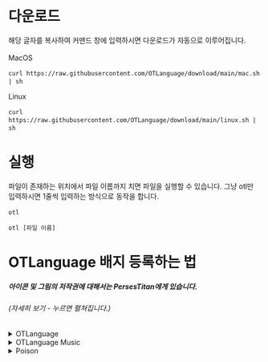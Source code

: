 # 다운로드
해당 글자를 복사하여 커맨드 창에 입력하시면 다운로드가 자동으로 이루어집니다.<br><br>
MacOS
```shell
curl https://raw.githubusercontent.com/OTLanguage/download/main/mac.sh | sh
```
Linux
```shell
curl https://raw.githubusercontent.com/OTLanguage/download/main/linux.sh | sh
```

# 실행
파일이 존재하는 위치에서 파일 이름까지 치면 파일을 실행할 수 있습니다. 그냥 otl만 입력하시면 1줄씩 입력하는 방식으로 동작을 합니다.
```shell
otl
```
```shell
otl [파일 이름]
```

# OTLanguage 배지 등록하는 법
##### _아이콘 및 그림의 저작권에 대해서는 PersesTitan에게 있습니다._
###### (자세히 보기 - 누르면 펼쳐집니다.)

<details>
    <summary>OTLanguage</summary>
    
[![](https://github.com/OTLanguage/.github/blob/main/image/OTLanguage-flat.svg)](https://github.com/OTLanguage) flat <br>
[![](https://github.com/OTLanguage/.github/blob/main/image/OTLanguage-flat-square.svg)](https://github.com/OTLanguage) flat-square <br>
[![](https://github.com/OTLanguage/.github/blob/main/image/OTLANGUAGE-for-the-badge.svg)](https://github.com/OTLanguage) for-the-badge <br>
[![](https://github.com/OTLanguage/.github/blob/main/image/OTLanguage-plastic.svg)](https://github.com/OTLanguage) plastic <br>
[![](https://github.com/OTLanguage/.github/blob/main/image/OTLanguage-social.svg)](https://github.com/OTLanguage) social <br>

HTML - style:flat,flat-square,for-the-badge,plastic,social
```HTML
<img src="https://raw.githubusercontent.com/OTLanguage/.github/main/image/OTLanguage-flat.svg"/>
<img src="https://raw.githubusercontent.com/OTLanguage/.github/main/image/OTLanguage-flat-square.svg"/>
<img src="https://raw.githubusercontent.com/OTLanguage/.github/main/image/OTLANGUAGE-for-the-badge.svg"/>
<img src="https://raw.githubusercontent.com/OTLanguage/.github/main/image/OTLanguage-plastic.svg"/>
<img src="https://raw.githubusercontent.com/OTLanguage/.github/main/image/OTLanguage-social.svg"/>
```
MARKDOWN - style:flat,flat-square,for-the-badge,plastic,social
```MARKDOWN
![](https://raw.githubusercontent.com/OTLanguage/.github/main/image/OTLanguage-flat.svg)
![](https://raw.githubusercontent.com/OTLanguage/.github/main/image/OTLanguage-flat-square.svg)
![](https://raw.githubusercontent.com/OTLanguage/.github/main/image/OTLANGUAGE-for-the-badge.svg)
![](https://raw.githubusercontent.com/OTLanguage/.github/main/image/OTLanguage-plastic.svg)
![](https://raw.githubusercontent.com/OTLanguage/.github/main/image/OTLanguage-social.svg)
```

---

</details>

<details>
    <summary>OTLanguage Music</summary>
    
[![](https://github.com/OTLanguage/.github/blob/main/icon/music/OTLanguageMusic-flat.svg)](https://github.com/OTLanguage) flat <br>
[![](https://github.com/OTLanguage/.github/blob/main/icon/music/OTLanguageMusic-flat-square.svg)](https://github.com/OTLanguage) flat-square <br>
[![](https://github.com/OTLanguage/.github/blob/main/icon/music/OTLanguageMusic-for-the-badge.svg)](https://github.com/OTLanguage) for-the-badge <br>
[![](https://github.com/OTLanguage/.github/blob/main/icon/music/OTLanguageMusic-plastic.svg)](https://github.com/OTLanguage) plastic <br>
[![](https://github.com/OTLanguage/.github/blob/main/icon/music/OTLanguageMusic-social.svg)](https://github.com/OTLanguage) social <br>

HTML - style:flat,flat-square,for-the-badge,plastic,social
```HTML
<img src="https://raw.githubusercontent.com/OTLanguage/.github/main/icon/music/OTLanguageMusic-flat.svg"/>
<img src="https://raw.githubusercontent.com/OTLanguage/.github/main/icon/music/OTLanguageMusic-flat-square.svg"/>
<img src="https://raw.githubusercontent.com/OTLanguage/.github/main/icon/music/OTLanguageMusic-for-the-badge.svg"/>
<img src="https://raw.githubusercontent.com/OTLanguage/.github/main/icon/music/OTLanguageMusic-plastic.svg"/>
<img src="https://raw.githubusercontent.com/OTLanguage/.github/main/icon/music/OTLanguageMusic-social.svg"/>
```
MARKDOWN - style:flat,flat-square,for-the-badge,plastic,social
```MARKDOWN
![](https://raw.githubusercontent.com/OTLanguage/.github/main/icon/music/OTLanguageMusic-flat.svg)
![](https://raw.githubusercontent.com/OTLanguage/.github/main/icon/music/OTLanguageMusic-flat-square.svg)
![](https://raw.githubusercontent.com/OTLanguage/.github/main/icon/music/OTLanguageMusic-for-the-badge.svg)
![](https://raw.githubusercontent.com/OTLanguage/.github/main/icon/music/OTLanguageMusic-plastic.svg)
![](https://raw.githubusercontent.com/OTLanguage/.github/main/icon/music/OTLanguageMusic-social.svg)
```

---

</details>

<details>
    <summary>Poison</summary>
        
[![](https://github.com/OTLanguage/.github/blob/main/image/poison/svg/Poison-flat.svg)](https://github.com/OTLanguage) flat <br>
[![](https://github.com/OTLanguage/.github/blob/main/image/poison/svg/Poison-flat-square.svg)](https://github.com/OTLanguage) flat-square <br>
[![](https://github.com/OTLanguage/.github/blob/main/image/poison/svg/Poison-for-the-badge.svg)](https://github.com/OTLanguage) for-the-badge <br>
[![](https://github.com/OTLanguage/.github/blob/main/image/poison/svg/Poison-plastic.svg)](https://github.com/OTLanguage) plastic <br>
[![](https://github.com/OTLanguage/.github/blob/main/image/poison/svg/Poison-social.svg)](https://github.com/OTLanguage) social <br>

HTML - style:flat,flat-square,for-the-badge,plastic,social
```HTML
<img src="https://raw.githubusercontent.com/OTLanguage/.github/main/image/poison/svg/Poison-flat.svg"/>
<img src="https://raw.githubusercontent.com/OTLanguage/.github/main/image/poison/svg/Poison-flat-square.svg"/>
<img src="https://raw.githubusercontent.com/OTLanguage/.github/main/image/poison/svg/Poison-for-the-badge.svg"/>
<img src="https://raw.githubusercontent.com/OTLanguage/.github/main/image/poison/svg/Poison-plastic.svg"/>
<img src="https://raw.githubusercontent.com/OTLanguage/.github/main/image/poison/svg/Poison-social.svg"/>
```
MARKDOWN - style:flat,flat-square,for-the-badge,plastic,social
```MARKDOWN
![](https://raw.githubusercontent.com/OTLanguage/.github/main/image/poison/svg/Poison-flat.svg)
![](https://raw.githubusercontent.com/OTLanguage/.github/main/image/poison/svg/Poison-flat-square.svg)
![](https://raw.githubusercontent.com/OTLanguage/.github/main/image/poison/svg/Poison-for-the-badge.svg)
![](https://raw.githubusercontent.com/OTLanguage/.github/main/image/poison/svg/Poison-plastic.svg)
![](https://raw.githubusercontent.com/OTLanguage/.github/main/image/poison/svg/Poison-social.svg)
```

---

</details>
